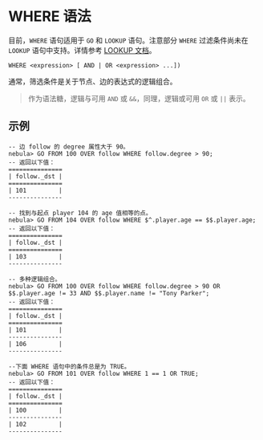 # WHERE 语法

目前，`WHERE` 语句适用于 `GO` 和 `LOOKUP` 语句。注意部分 `WHERE` 过滤条件尚未在 `LOOKUP` 语句中支持。详情参考 [LOOKUP 文档](lookup-syntax.md)。

```ngql
WHERE <expression> [ AND | OR <expression> ...])
```

通常，筛选条件是关于节点、边的表达式的逻辑组合。

> 作为语法糖，逻辑与可用 `AND` 或 `&&`，同理，逻辑或可用 `OR` 或 `||` 表示。

## 示例

```ngql
-- 边 follow 的 degree 属性大于 90。
nebula> GO FROM 100 OVER follow WHERE follow.degree > 90;
-- 返回以下值：
===============
| follow._dst |
===============
| 101         |
---------------

-- 找到与起点 player 104 的 age 值相等的点。
nebula> GO FROM 104 OVER follow WHERE $^.player.age == $$.player.age;
-- 返回以下值：
===============
| follow._dst |
===============
| 103         |
---------------

-- 多种逻辑组合。
nebula> GO FROM 100 OVER follow WHERE follow.degree > 90 OR $$.player.age != 33 AND $$.player.name != "Tony Parker";
-- 返回以下值：
===============
| follow._dst |
===============
| 101         |
---------------
| 106         |
---------------

--下面 WHERE 语句中的条件总是为 TRUE。
nebula> GO FROM 101 OVER follow WHERE 1 == 1 OR TRUE;
-- 返回以下值：
===============
| follow._dst |
===============
| 100         |
---------------
| 102         |
---------------
```
